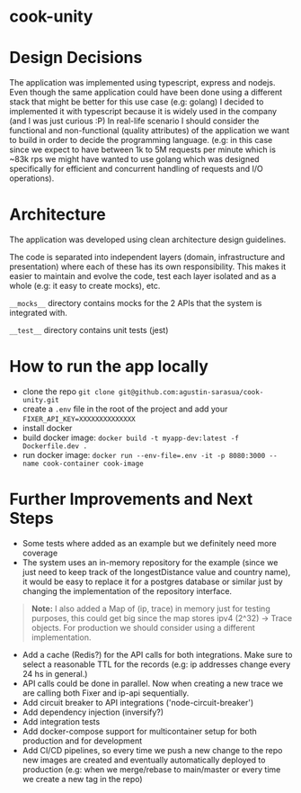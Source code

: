 # cook-unity 

# Design Decisions

The application was implemented using typescript, express and nodejs. Even though the same application could have been done using a different stack that might be better for this use case (e.g: golang) I decided to implemented it with typescript because it is widely used in the company (and I was just curious :P)
In real-life scenario I should consider the functional and non-functional (quality attributes) of the application we want to build in order to decide the programming language. (e.g: in this case since we expect to have between 1k to 5M requests per minute which is ~83k rps we might have wanted to use golang which was designed specifically for efficient and concurrent handling of requests and I/O operations).


# Architecture

The application was developed using clean architecture design guidelines.

The code is separated into independent layers (domain, infrastructure and presentation) where each of these has its own responsibility. This makes it easier to maintain and evolve the code, test each layer isolated and as a whole (e.g: it easy to create mocks), etc.

 
`__mocks__` directory contains mocks for the 2 APIs that the system is integrated with.

`__test__` directory contains unit tests (jest)

 
# How to run the app locally
- clone the repo `git clone git@github.com:agustin-sarasua/cook-unity.git`
- create a `.env` file in the root of the project and add your `FIXER_API_KEY=XXXXXXXXXXXXXX`
- install docker
- build docker image: `docker build -t myapp-dev:latest -f Dockerfile.dev .`
- run docker image: `docker run --env-file=.env -it -p 8080:3000 --name cook-container cook-image`


# Further Improvements and Next Steps

- Some tests where added as an example but we definitely need more coverage
- The system uses an in-memory repository for the example (since we just need to keep track of the longestDistance value and country name), it would be easy to replace it for a postgres database or similar just by changing the implementation of the repository interface. 
> **Note:**  I also added a Map of (ip, trace) in memory just for testing purposes, this could get big since the map stores ipv4 (2^32) -> Trace objects. For production we should consider using a different implementation.
- Add a cache (Redis?) for the API calls for both integrations. Make sure to select a reasonable TTL for the records (e.g: ip addresses change every 24 hs in general.)
- API calls could be done in parallel. Now when creating a new trace we are calling both Fixer and ip-api sequentially.
- Add circuit breaker to API integrations ('node-circuit-breaker')
- Add dependency injection (inversify?)
- Add integration tests
- Add docker-compose support for multicontainer setup for both production and for development
- Add CI/CD pipelines, so every time we push a new change to the repo new images are created and eventually automatically deployed to production (e.g: when we merge/rebase to main/master or every time we create a new tag in the repo)
